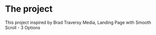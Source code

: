 # The project

This project inspired by Brad Traversy Media, Landing Page with Smooth Scroll - 3 Options
